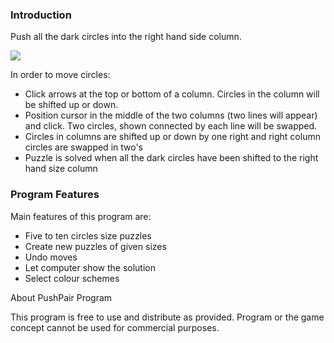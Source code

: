 ### Introduction

Push all the dark circles into the right hand side column.

![](../img/pushpair_help1.gif)

In order to move circles:

-   Click arrows at the top or bottom of a column. Circles in the column will be
    shifted up or down.
-   Position cursor in the middle of the two columns (two lines will appear) and
    click. Two circles, shown connected by each line will be swapped.
-   Circles in columns are shifted up or down by one right and right column
    circles are swapped in two's
-   Puzzle is solved when all the dark circles have been shifted to the right
    hand size column

### Program Features

Main features of this program are:

-   Five to ten circles size puzzles
-   Create new puzzles of given sizes
-   Undo moves
-   Let computer show the solution
-   Select colour schemes

About PushPair Program

This program is free to use and distribute as provided. Program or the game
concept cannot be used for commercial purposes.
